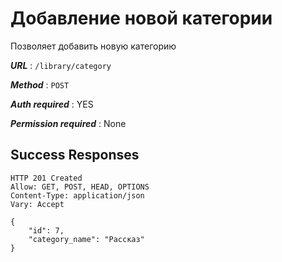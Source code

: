 # Добавление новой категории

Позволяет добавить новую категорию

***URL*** : `/library/category`

***Method*** : `POST`

***Auth required*** : YES

***Permission required*** : None

## Success Responses

    HTTP 201 Created
    Allow: GET, POST, HEAD, OPTIONS
    Content-Type: application/json
    Vary: Accept
    
    {
        "id": 7,
        "category_name": "Рассказ"
    }